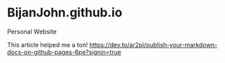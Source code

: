 # BijanJohn.github.io
Personal Website

This article helped me a ton!
https://dev.to/ar2pi/publish-your-markdown-docs-on-github-pages-6pe?signin=true
